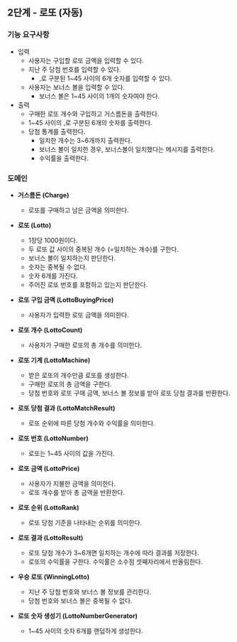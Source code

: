 ## 2단계 - 로또 (자동)

### 기능 요구사항
- 입력
  - 사용자는 구입할 로또 금액을 입력할 수 있다.
  - 지난 주 당첨 번호를 입력할 수 있다.
    - ,로 구분된 1~45 사이의 6개 숫자를 입력할 수 있다.
  - 사용자는 보너스 볼을 입력할 수 있다.
    - 보너스 볼은 1~45 사이의 1개의 숫자여야 한다.
- 출력
  - 구매한 로또 개수와 구입하고 거스름돈을 출력한다.
  - 1~45 사이의 ,로 구분된 6개의 숫자를 출력한다.
  - 당첨 통계를 출력한다.
    - 일치한 개수는 3~6개까지 출력한다.
    - 보너스 볼이 일치한 경우, 보너스볼이 일치했다는 메시지를 출력한다.
    - 수익률을 출력한다.

### 도메인
- **거스름돈 (Charge)**
  - 로또를 구매하고 남은 금액을 의미한다.


- **로또 (Lotto)**
  - 1장당 1000원이다.
  - 두 로또 값 사이의 중복된 개수 (=일치하는 개수)를 구한다.
  - 보너스 볼이 일치하는지 판단한다.
  - 숫자는 중복될 수 없다.
  - 숫자 6개를 가진다.
  - 주어진 로또 번호를 포함하고 있는지 판단한다.


- **로또 구입 금액 (LottoBuyingPrice)**
  - 사용자가 입력한 로또 금액을 의미한다.


- **로또 개수 (LottoCount)**
  - 사용자가 구매한 로또의 총 개수를 의미한다.


- **로또 기계 (LottoMachine)**
  - 받은 로또의 개수만큼 로또를 생성한다.
  - 구매한 로또의 총 금액을 구한다. 
  - 당첨 번호와 로또 구매 금액, 보너스 볼 정보를 받아 로또 당첨 결과를 반환한다.



- **로또 당첨 결과 (LottoMatchResult)**
  - 로또 순위에 따른 당첨 개수와 수익률을 의미한다.


- **로또 번호 (LottoNumber)**
  - 로또는 1~45 사이의 값을 가진다.


- **로또 금액 (LottoPrice)**
  - 사용자가 지불한 금액을 의미한다.
  - 로또 개수를 받아 총 금액을 반환한다.


- **로또 순위 (LottoRank)**
  - 로또 당첨 기준을 나타내는 순위를 의미한다.


- **로또 결과 (LottoResult)**
  - 로또 당첨 개수가 3~6개면 일치하는 개수에 따라 결과를 저장한다.
  - 로또의 수익률을 구한다. 수익률은 소수점 셋째자리에서 반올림한다.

- **우승 로또 (WinningLotto)**
  - 지난 주 당첨 번호와 보너스 볼 정보를 관리한다.
  - 당첨 번호와 보너스 볼은 중복될 수 없다.


- **로또 숫자 생성기 (LottoNumberGenerator)**
  - 1~45 사이의 숫자 6개를 랜덤하게 생성한다.
